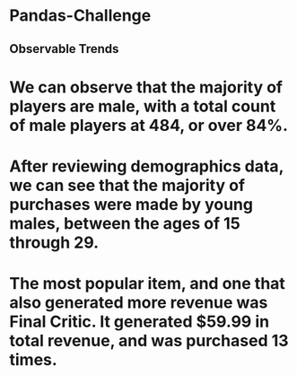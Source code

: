 # Pandas-Challenge
## Observable Trends
# We can observe that the majority of players are male, with a total count of male players at 484, or over 84%.
# After reviewing demographics data, we can see that the majority of purchases were made by young males, between the ages of 15 through 29.
# The most popular item, and one that also generated more revenue was Final Critic. It generated $59.99 in total revenue, and was purchased 13 times.

